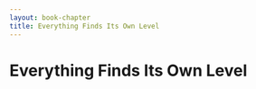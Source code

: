 ```yaml
---
layout: book-chapter
title: Everything Finds Its Own Level
---
```

# Everything Finds Its Own Level

